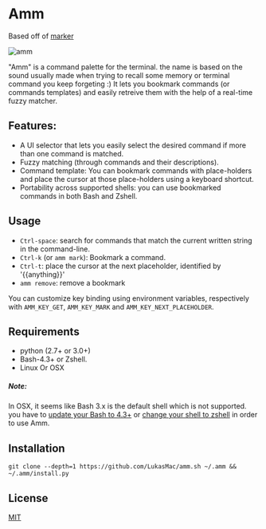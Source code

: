 # Amm

Based off of [marker](https://github.com/pindexis/marker)

![amm](https://cloud.githubusercontent.com/assets/2557967/14209204/d99db934-f81a-11e5-910c-9d34ac155d18.gif)

"Amm" is a command palette for the terminal. the name is based on the sound usually made when trying to recall some memory or terminal command you keep forgeting :) It lets you bookmark commands (or commands templates) and easily retreive them with the help of a real-time fuzzy matcher.

## Features:
- A UI selector that lets you easily select the desired command if more than one command is matched.
- Fuzzy matching (through commands and their descriptions).
- Command template: You can bookmark commands with place-holders and place the cursor at those place-holders using a keyboard shortcut.
- Portability across supported shells: you can use bookmarked commands in both Bash and Zshell.

## Usage
- `Ctrl-space`: search for commands that match the current written string in the command-line.
- `Ctrl-k` (or `amm mark`): Bookmark a command.
- `Ctrl-t`: place the cursor at the next placeholder, identified by '{{anything}}'
- `amm remove`: remove a bookmark

You can customize key binding using environment variables, respectively with ```AMM_KEY_GET```, ```AMM_KEY_MARK``` and ```AMM_KEY_NEXT_PLACEHOLDER```.

## Requirements
- python (2.7+ or 3.0+)
- Bash-4.3+ or Zshell.
- Linux Or OSX

##### Note:
In OSX, it seems like Bash 3.x is the default shell which is not supported. you have to [update your Bash to 4.3+](http://apple.stackexchange.com/a/24635) or [change your shell to zshell](http://stackoverflow.com/a/1822126/1117720) in order to use Amm.

## Installation

`git clone --depth=1 https://github.com/LukasMac/amm.sh ~/.amm && ~/.amm/install.py`

## License
[MIT](LICENSE)
